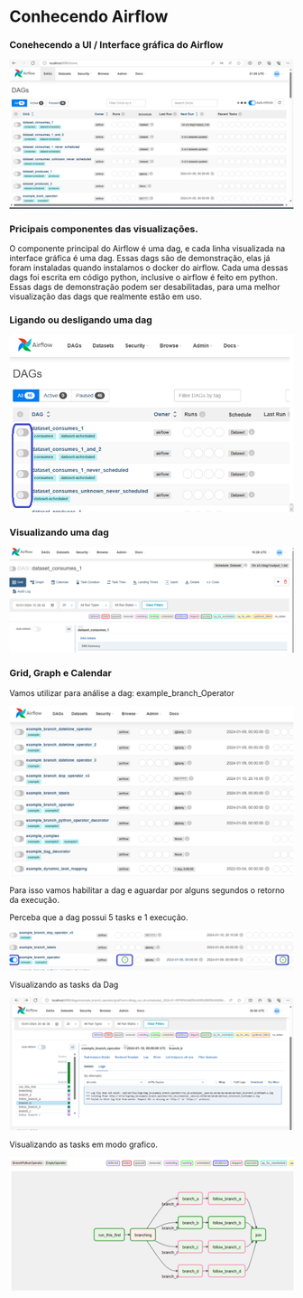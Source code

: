 # Conhecendo Airflow

### Conehecendo a UI / Interface gráfica do Airflow

<img src="https://github.com/JosiTubaroski/Conhecendo_Airflow/blob/main/img/Tela_Airflow.png">

### Pricipais componentes das visualizações.

O componente principal do Airflow é uma dag, e cada linha visualizada na interface gráfica é uma dag.
Essas dags são de demonstração, elas já foram instaladas quando instalamos o docker do airflow.
Cada uma dessas dags foi escrita em código python, inclusive o airflow é feito em python.
Essas dags de demonstração podem ser desabilitadas, para uma melhor visualização das dags que realmente estão em uso.

### Ligando ou desligando uma dag

<img src="https://github.com/JosiTubaroski/Conhecendo_Airflow/blob/main/img/Ligando_Desligando_Dag.png">

### Visualizando uma dag

<img src="https://github.com/JosiTubaroski/Conhecendo_Airflow/blob/main/img/Selecionar%20Dag.png">

### Grid, Graph e Calendar

Vamos utilizar para análise a dag: example_branch_Operator

<img src="https://github.com/JosiTubaroski/Conhecendo_Airflow/blob/main/img/Exemplo_branch_Oper.png">

Para isso vamos habilitar a dag e aguardar por alguns segundos o retorno da execução.

Perceba que a dag possui 5 tasks e 1 execução.

<img src="https://github.com/JosiTubaroski/Conhecendo_Airflow/blob/main/img/Tasks.png">

Visualizando as tasks da Dag

<img src="https://github.com/JosiTubaroski/Conhecendo_Airflow/blob/main/img/Tasks_Da_Dag.png">

Visualizando as tasks em modo grafico.

<img src="https://github.com/JosiTubaroski/Conhecendo_Airflow/blob/main/img/Tasks_Modo_Grafico.png">







